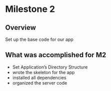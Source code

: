 # Milestone 2

## Overview
Set up the base code for our app

## What was accomplished for M2
- Set Application’s Directory Structure 
- wrote the skeleton for the app
- installed all dependencies
- organized the server code



